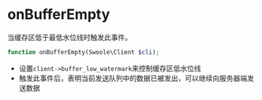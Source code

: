 # onBufferEmpty

当缓存区低于最低水位线时触发此事件。

```php
function onBufferEmpty(Swoole\Client $cli);
```

* 设置`client->buffer_low_watermark`来控制缓存区低水位线
* 触发此事件后，表明当前发送队列中的数据已被发出，可以继续向服务器端发送数据